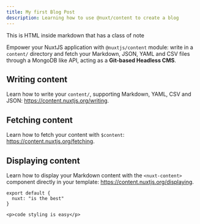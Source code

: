 ```yaml
---
title: My first Blog Post
description: Learning how to use @nuxt/content to create a blog
---
```


<div class="bg-blue-500 text-white p-4 mb-4">
  This is HTML inside markdown that has a class of note
</div>

Empower your NuxtJS application with `@nuxtjs/content` module: write in a `content/` directory and fetch your Markdown, JSON, YAML and CSV files through a MongoDB like API, acting as a **Git-based Headless CMS**.

## Writing content

Learn how to write your `content/`, supporting Markdown, YAML, CSV and JSON: https://content.nuxtjs.org/writing.

## Fetching content

Learn how to fetch your content with `$content`: https://content.nuxtjs.org/fetching.

<info-box>
  <template #text>
    This is a vue component inside markdown using slots
  </template>
</info-box>


## Displaying content

Learn how to display your Markdown content with the `<nuxt-content>` component directly in your template: https://content.nuxtjs.org/displaying.

```js[nuxt.config.js]
export default {
  nuxt: "is the best"
}
```

```html[my-first-blog-post.md]
<p>code styling is easy</p>
```

